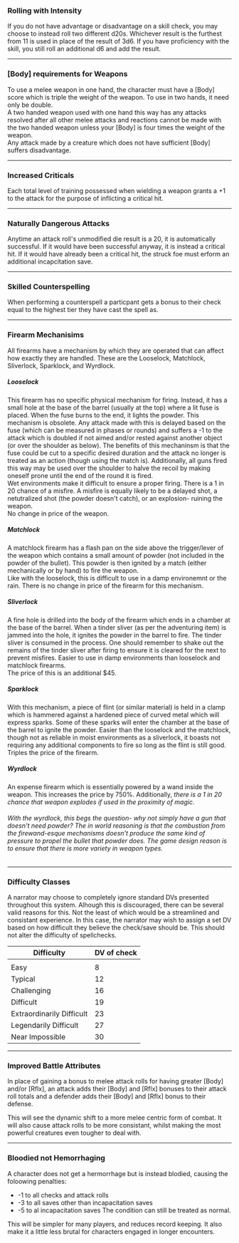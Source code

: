 ### Rolling with Intensity
If you do not have advantage or disadvantage on a skill check, you may choose to instead roll two different d20s. Whichever result is the furthest from 11 is used in place of the result of 3d6. If you have proficiency with the skill, you still roll an additional d6 and add the result.

-----

### [Body] requirements for Weapons
To use a melee weapon in one hand, the character must have a [Body] score which is triple the weight of the weapon. To use in two hands, it need only be double.  
A two handed weapon used with one hand this way has any attacks resolved after all other melee attacks and reactions cannot be made with the two handed weapon unless your [Body] is four times the weight of the weapon.  
Any attack made by a creature which does not have sufficient [Body] suffers disadvantage.

-----

### Increased Criticals
Each total level of training possessed when wielding a weapon grants a +1 to the attack for the purpose of inflicting a critical hit.

-----

### Naturally Dangerous Attacks
Anytime an attack roll's unmodified die result is a 20, it is automatically successful. If it would have been successful anyway, it is instead a critical hit. If it would have already been a critical hit, the struck foe must erform an additional incapcitation save.

-----

### Skilled Counterspelling
When performing a counterspell a particpant gets a bonus to their check equal to the highest tier they have cast the spell as.

-----

### Firearm Mechanisims
All firearms have a mechanism by which they are operated that can affect how exactly they are handled. These are the Looselock, Matchlock, Sliverlock, Sparklock, and Wyrdlock.

##### Looselock
This firearm has no specific physical mechanism for firing. Instead, it has a small hole at the base of the barrel (usually at the top) where a lit fuse is placed. When the fuse burns to the end, it lights the powder. This mechanism is obsolete. Any attack made with this is delayed based on the fuse (which can be measured in phases or rounds) and suffers a -1 to the attack which is doubled if not aimed and/or rested against another object (or over the shoulder as below). The benefits of this mechaninsm is that the fuse could be cut to a specific desired duration and the attack no longer is treated as an action (though using the match is). Additionally, all guns fired this way may be used over the shoulder to halve the recoil by making oneself prone until the end of the round it is fired.  
Wet environments make it difficult to ensure a proper firing. There is a 1 in 20 chance of a misfire. A misfire is equally likely to be a delayed shot, a netutralized shot (the powder doesn't catch), or an explosion- ruining the weapon.  
No change in price of the weapon.

##### Matchlock
A matchlock firearm has a flash pan on the side above the trigger/lever of the weapon which contains a small amount of powder (not included in the powder of the bullet). This powder is then ignited by a match (either mechanically or by hand) to fire the weapon.  
Like with the looselock, this is difficult to use in a damp environemnt or the rain. There is no change in price of the firearm for this mechanism.

##### Sliverlock
A fine hole is drilled into the body of the firearm which ends in a chamber at the base of the barrel. When a tinder sliver (as per the adventuring item) is jammed into the hole, it ignites the powder in the barrel to fire. The tinder sliver is consumed in the process. One should remember to shake out the remains of the tinder sliver after firing to ensure it is cleared for the next to prevent misfires. Easier to use in damp environments than looselock and matchlock firearms.  
The price of this is an additional $45.

##### Sparklock
With this mechanism, a piece of flint (or similar material) is held in a clamp which is hammered against a hardened piece of curved metal which will express sparks. Some of these sparks will enter the chamber at the base of the barrel to ignite the powder. Easier than the looselock and the matchlock, though not as reliable in moist environments as a sliverlock, it boasts not requiring any additional components to fire so long as the flint is still good.  
Triples the price of the firearm.

##### Wyrdlock
An expense firearm which is essentially powered by a wand inside the weapon. This increases the price by 750%. Additionally, _there is a 1 in 20 chance that weapon explodes if used in the proximity of magic_.

###### With the wyrdlock, this begs the question- why not simply have a gun that doesn't need powder? The in world reasoning is that the combustion from the firewand-esque mechanisms doesn't produce the same kind of pressure to propel the bullet that powder does. The game design reason is to ensure that there is more variety in weapon types.

-----

### Difficulty Classes
A narrator may choose to completely ignore standard DVs presented throughout this system. Alhough this is discouraged, there can be several valid reasons for this. Not the least of which would be a streamlined and consistant experience. In this case, the narrator may wish to assign a set DV based on how difficult they believe the check/save should be. This should not alter the difficulty of spellchecks.

| Difficulty | DV of check |
|------------|-------------|
| | |
| Easy       |     8       |
| Typical  | 12 |
| Challenging | 16 |
| Difficult | 19 |
| Extraordinarily Difficult | 23 |
| Legendarily Difficult | 27 |
| Near Impossible |    30  |

-----
### Improved Battle Attributes
In place of gaining a bonus to melee attack rolls for having greater [Body] and/or [Rflx], an attack adds their [Body] and [Rflx] bonuses to their attack roll totals and a defender adds their [Body] and [Rflx] bonus to their defense.

This will see the dynamic shift to a more melee centric form of combat. It will also cause attack rolls to be more consistant, whilst making the most powerful creatures even tougher to deal with.

-----
### Bloodied not Hemorrhaging
A character does not get a hermorrhage but is instead blodied, causing the foloowing penalties:
 * -1 to all checks and attack rolls
 * -3 to all saves other than incapacitation saves
 * -5 to al incapacitation saves
The condition can still be treated as normal.

This will be simpler for many players, and reduces record keeping. It also make it a little less brutal for characters engaged in longer encounters.
